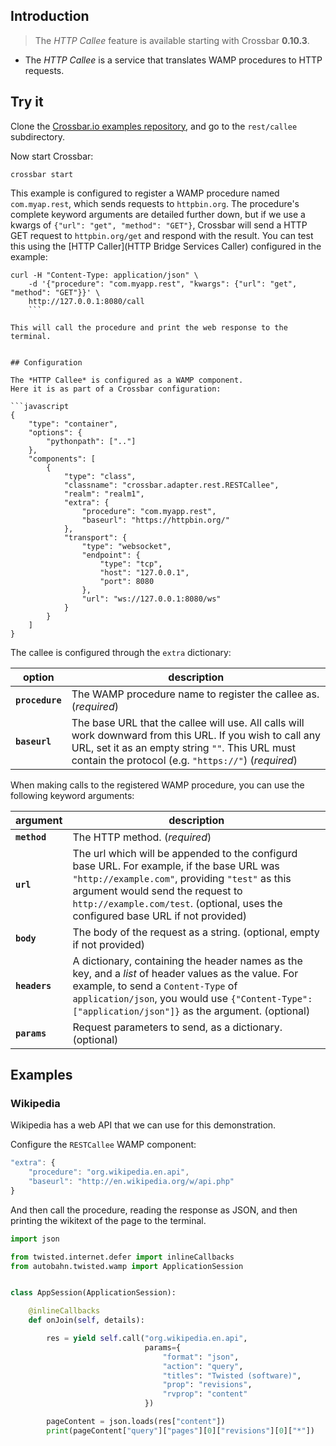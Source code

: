 ## Introduction

> The *HTTP Callee* feature is available starting with Crossbar **0.10.3**.

* The *HTTP Callee* is a service that translates WAMP procedures to HTTP requests.


## Try it

Clone the [Crossbar.io examples repository](https://github.com/crossbario/crossbarexamples), and go to the `rest/callee` subdirectory.

Now start Crossbar:

```console
crossbar start
```

This example is configured to register a WAMP procedure named `com.myap.rest`, which sends requests to `httpbin.org`.
The procedure's complete keyword arguments are detailed further down, but if we use a kwargs of `{"url": "get", "method": "GET"}`, Crossbar will send a HTTP GET request to `httpbin.org/get` and respond with the result.
You can test this using the [HTTP Caller](HTTP Bridge Services Caller) configured in the example:

```shell
curl -H "Content-Type: application/json" \
	-d '{"procedure": "com.myapp.rest", "kwargs": {"url": "get", "method": "GET"}}' \
	http://127.0.0.1:8080/call
    ```

This will call the procedure and print the web response to the terminal.


## Configuration

The *HTTP Callee* is configured as a WAMP component.
Here it is as part of a Crossbar configuration:

```javascript
{
    "type": "container",
    "options": {
        "pythonpath": [".."]
    },
    "components": [
        {
            "type": "class",
            "classname": "crossbar.adapter.rest.RESTCallee",
            "realm": "realm1",
            "extra": {
                "procedure": "com.myapp.rest",
                "baseurl": "https://httpbin.org/"
            },
            "transport": {
                "type": "websocket",
                "endpoint": {
                    "type": "tcp",
                    "host": "127.0.0.1",
                    "port": 8080
                },
                "url": "ws://127.0.0.1:8080/ws"
            }
        }
    ]
}
```

The callee is configured through the `extra` dictionary:

option | description
---|---
**`procedure`** | The WAMP procedure name to register the callee as. (*required*)
**`baseurl`** | The base URL that the callee will use. All calls will work downward from this URL. If you wish to call any URL, set it as an empty string `""`. This URL must contain the protocol (e.g. `"https://"`) (*required*)

When making calls to the registered WAMP procedure, you can use the following keyword arguments:

argument | description
---|---
**`method`** | The HTTP method. (*required*)
**`url`** | The url which will be appended to the configurd base URL. For example, if the base URL was `"http://example.com"`, providing `"test"` as this argument would send the request to `http://example.com/test`. (optional, uses the configured base URL if not provided)
**`body`** | The body of the request as a string. (optional, empty if not provided)
**`headers`** | A dictionary, containing the header names as the key, and a *list* of header values as the value. For example, to send a `Content-Type` of `application/json`, you would use `{"Content-Type": ["application/json"]}` as the argument. (optional)
**`params`** | Request parameters to send, as a dictionary. (optional)


## Examples

### Wikipedia

Wikipedia has a web API that we can use for this demonstration.

Configure the `RESTCallee` WAMP component:

```javascript
"extra": {
    "procedure": "org.wikipedia.en.api",
    "baseurl": "http://en.wikipedia.org/w/api.php"
}
````

And then call the procedure, reading the response as JSON, and then printing the wikitext of the page to the terminal.

```python
import json

from twisted.internet.defer import inlineCallbacks
from autobahn.twisted.wamp import ApplicationSession


class AppSession(ApplicationSession):

    @inlineCallbacks
    def onJoin(self, details):

        res = yield self.call("org.wikipedia.en.api",
                              params={
                                  "format": "json",
                                  "action": "query",
                                  "titles": "Twisted (software)",
                                  "prop": "revisions",
                                  "rvprop": "content"
                              })

        pageContent = json.loads(res["content"])
        print(pageContent["query"]["pages"][0]["revisions"][0]["*"])
```
